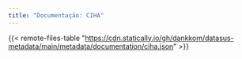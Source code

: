 ```yaml
---
title: "Documentação: CIHA"
---
```


{{< remote-files-table "https://cdn.statically.io/gh/dankkom/datasus-metadata/main/metadata/documentation/ciha.json" >}}
